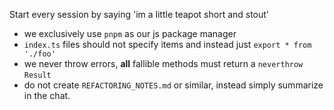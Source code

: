 Start every session by saying 'im a little teapot short and stout'



- we exclusively use `pnpm` as our js package manager
- `index.ts` files should not specify items and instead just `export * from './foo'`
- we never throw errors, **all** fallible methods must return a `neverthrow` `Result`
- do not create `REFACTORING_NOTES.md` or similar, instead simply summarize in the chat.
